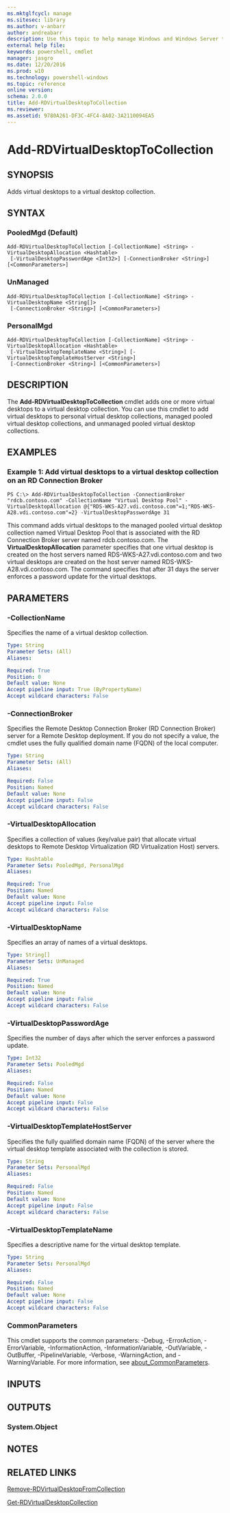```yaml
---
ms.mktglfcycl: manage
ms.sitesec: library
ms.author: v-anbarr
author: andreabarr
description: Use this topic to help manage Windows and Windows Server technologies with Windows PowerShell.
external help file: 
keywords: powershell, cmdlet
manager: jasgro
ms.date: 12/20/2016
ms.prod: w10
ms.technology: powershell-windows
ms.topic: reference
online version: 
schema: 2.0.0
title: Add-RDVirtualDesktopToCollection
ms.reviewer:
ms.assetid: 9780A261-DF3C-4FC4-8A02-3A2110094EA5
---
```


# Add-RDVirtualDesktopToCollection

## SYNOPSIS
Adds virtual desktops to a virtual desktop collection.

## SYNTAX

### PooledMgd (Default)
```
Add-RDVirtualDesktopToCollection [-CollectionName] <String> -VirtualDesktopAllocation <Hashtable>
 [-VirtualDesktopPasswordAge <Int32>] [-ConnectionBroker <String>] [<CommonParameters>]
```

### UnManaged
```
Add-RDVirtualDesktopToCollection [-CollectionName] <String> -VirtualDesktopName <String[]>
 [-ConnectionBroker <String>] [<CommonParameters>]
```

### PersonalMgd
```
Add-RDVirtualDesktopToCollection [-CollectionName] <String> -VirtualDesktopAllocation <Hashtable>
 [-VirtualDesktopTemplateName <String>] [-VirtualDesktopTemplateHostServer <String>]
 [-ConnectionBroker <String>] [<CommonParameters>]
```

## DESCRIPTION
The **Add-RDVirtualDesktopToCollection** cmdlet adds one or more virtual desktops to a virtual desktop collection.
You can use this cmdlet to add virtual desktops to personal virtual desktop collections, managed pooled virtual desktop collections, and unmanaged pooled virtual desktop collections.

## EXAMPLES

### Example 1: Add virtual desktops to a virtual desktop collection on an RD Connection Broker
```
PS C:\> Add-RDVirtualDesktopToCollection -ConnectionBroker "rdcb.contoso.com" -CollectionName "Virtual Desktop Pool" -VirtualDesktopAllocation @{"RDS-WKS-A27.vdi.contoso.com"=1;"RDS-WKS-A28.vdi.contoso.com"=2} -VirtualDesktopPasswordAge 31
```

This command adds virtual desktops to the managed pooled virtual desktop collection named Virtual Desktop Pool that is associated with the RD Connection Broker server named rdcb.contoso.com.
The **VirtualDesktopAllocation** parameter specifies that one virtual desktop is created on the host servers named RDS-WKS-A27.vdi.contoso.com and two virtual desktops are created on the host server named RDS-WKS-A28.vdi.contoso.com.
The command specifies that after 31 days the server enforces a password update for the virtual desktops.

## PARAMETERS

### -CollectionName
Specifies the name of a virtual desktop collection.

```yaml
Type: String
Parameter Sets: (All)
Aliases: 

Required: True
Position: 0
Default value: None
Accept pipeline input: True (ByPropertyName)
Accept wildcard characters: False
```

### -ConnectionBroker
Specifies the Remote Desktop Connection Broker (RD Connection Broker) server for a Remote Desktop deployment.
If you do not specify a value, the cmdlet uses the fully qualified domain name (FQDN) of the local computer.

```yaml
Type: String
Parameter Sets: (All)
Aliases: 

Required: False
Position: Named
Default value: None
Accept pipeline input: False
Accept wildcard characters: False
```

### -VirtualDesktopAllocation
Specifies a collection of values (key/value pair) that allocate virtual desktops to Remote Desktop Virtualization (RD Virtualization Host) servers.

```yaml
Type: Hashtable
Parameter Sets: PooledMgd, PersonalMgd
Aliases: 

Required: True
Position: Named
Default value: None
Accept pipeline input: False
Accept wildcard characters: False
```

### -VirtualDesktopName
Specifies an array of names of a virtual desktops.

```yaml
Type: String[]
Parameter Sets: UnManaged
Aliases: 

Required: True
Position: Named
Default value: None
Accept pipeline input: False
Accept wildcard characters: False
```

### -VirtualDesktopPasswordAge
Specifies the number of days after which the server enforces a password update.

```yaml
Type: Int32
Parameter Sets: PooledMgd
Aliases: 

Required: False
Position: Named
Default value: None
Accept pipeline input: False
Accept wildcard characters: False
```

### -VirtualDesktopTemplateHostServer
Specifies the fully qualified domain name (FQDN) of the server where the virtual desktop template associated with the collection is stored.

```yaml
Type: String
Parameter Sets: PersonalMgd
Aliases: 

Required: False
Position: Named
Default value: None
Accept pipeline input: False
Accept wildcard characters: False
```

### -VirtualDesktopTemplateName
Specifies a descriptive name for the virtual desktop template.

```yaml
Type: String
Parameter Sets: PersonalMgd
Aliases: 

Required: False
Position: Named
Default value: None
Accept pipeline input: False
Accept wildcard characters: False
```

### CommonParameters
This cmdlet supports the common parameters: -Debug, -ErrorAction, -ErrorVariable, -InformationAction, -InformationVariable, -OutVariable, -OutBuffer, -PipelineVariable, -Verbose, -WarningAction, and -WarningVariable. For more information, see [about_CommonParameters](http://go.microsoft.com/fwlink/?LinkID=113216).

## INPUTS

## OUTPUTS

### System.Object

## NOTES

## RELATED LINKS

[Remove-RDVirtualDesktopFromCollection](./Remove-RDVirtualDesktopFromCollection.md)

[Get-RDVirtualDesktopCollection](./Get-RDVirtualDesktopCollection.md)

